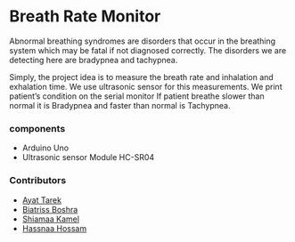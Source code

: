 # Breath Rate Monitor

<p>
Abnormal breathing syndromes are disorders that occur in the breathing system which may be fatal if not diagnosed correctly. The disorders we are detecting here are bradypnea and tachypnea.

Simply, the project idea is to measure the breath rate and inhalation and exhalation time. We use ultrasonic sensor for this measurements. We print patient’s condition on the serial monitor If patient breathe slower than normal it is Bradypnea and faster than normal is Tachypnea.

</p>

### components
- Arduino Uno
- Ultrasonic sensor Module HC-SR04

### Contributors
- [Ayat Tarek](https://github.com/)
- [Biatriss Boshra](https://github.com/)
- [Shiamaa Kamel](https://github.com/)
- [Hassnaa Hossam](https://github.com/hassnaa11)
